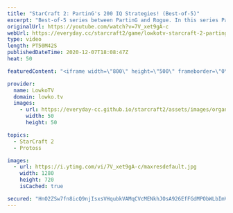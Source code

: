```yaml
---
title: "StarCraft 2: PartinG's 200 IQ Strategies! (Best-of-5)"
excerpt: "Best-of-5 series between PartinG and Rogue. In this series PartinG decides that it is time to try and outsmart his opponent every step of the way.  Become a YouTube member: https://lowko.tv/join Support my work on Patreon: http://www.patreon.com/lowkotv  My second channel: http://lowko.tv/morelowko Lowko"
originalUrl: https://youtube.com/watch?v=7V_xet9gA-c
webUrl: https://everyday.cc/starcraft2/game/lowkotv-starcraft-2-partings-200-iq-strategies-best-of-5/
type: video
length: PT50M42S
publishedDateTime: 2020-12-07T18:08:47Z
heat: 50

featuredContent: "<iframe width=\"800\" height=\"500\" frameborder=\"0\" src=\"https://www.youtube.com/embed/7V_xet9gA-c\" allow=\"accelerometer; autoplay; encrypted-media; gyroscope; picture-in-picture\" allowfullscreen></iframe>"

provider:
  name: LowkoTV
  domain: lowko.tv
  images:
    - url: https://everyday-cc.github.io/starcraft2/assets/images/organizations/lowko.tv-50x50.jpg
      width: 50
      height: 50

topics:
  - StarCraft 2
  - Protoss

images:
  - url: https://i.ytimg.com/vi/7V_xet9gA-c/maxresdefault.jpg
    width: 1280
    height: 720
    isCached: true

secured: "HnO2ZSw7fn8icQ9njIsxsVHqubkVAMqCVcMENkhJOsA926EfFGdMPObWLbImVp547C7dh6rnrlvm9X/T/9foxNHDgn5cJ2CowlLXdha4DBmYSH+Jjpt2qBFHKZ105izM4xHnGWYWZZJTUJZ0COe6mR6H28K6eugw7JZWYrwDenFCbgz5Bwqlm9TGk0M9VObjt3dAh45tnbssrvrZEXO8V7C2sUcy9RRwXzczQTE7Z1Sw/t/sDL7CRDeRq6JrkOUnRl7jIKBjqzRg67V0JrXGOVjjCVBst4RFxWzsnhWg6TsdQskUiUmIIYOc3yeyccrk9okgR9i6/6mnrefgaKMtXTSKy/UyASpRQu2lSbSadwqdzipCI4mhkuTSkXf6zB6ejh1PIqhQv5jbD72gYzo/3yrs8JPMOR9VuirEnX+qpFWAhvrTVhgDGQVLfhYoFD01;yntBGbW5nxj35WsEj8NtCg=="
---
```


